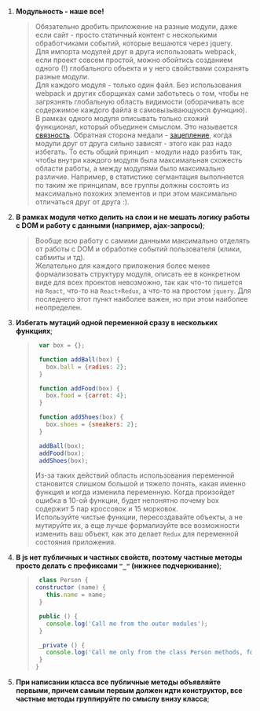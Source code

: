 1. **Модульность - наше все!**
    > Обязательно дробить приложение на разные модули, даже если сайт - просто статичный контент с несколькими обработчиками событий, которые вешаются через jquery.    
    > Для импорта модулей друг в друга использовать webpack, если проект совсем простой, можно обойтись созданием одного (!) глобального объекта и у него свойствами сохранять разные модули.    
    > Для каждого модуля - только один файл. Без использования webpack и других сборщиках сами заботьтесь о том, чтобы не загрязнять глобальную область видимости (оборачивать все содержимое каждого файла в самовызывающуюся функцию).  
    > В рамках одного модуля описывать только схожий функционал, который объединен смыслом. Это называется [связность](https://ru.wikipedia.org/wiki/%D0%A1%D0%B2%D1%8F%D0%B7%D0%BD%D0%BE%D1%81%D1%82%D1%8C_(%D0%BF%D1%80%D0%BE%D0%B3%D1%80%D0%B0%D0%BC%D0%BC%D0%B8%D1%80%D0%BE%D0%B2%D0%B0%D0%BD%D0%B8%D0%B5)). Обратная сторона медали - [зацепление](https://ru.wikipedia.org/wiki/%D0%97%D0%B0%D1%86%D0%B5%D0%BF%D0%BB%D0%B5%D0%BD%D0%B8%D0%B5_(%D0%BF%D1%80%D0%BE%D0%B3%D1%80%D0%B0%D0%BC%D0%BC%D0%B8%D1%80%D0%BE%D0%B2%D0%B0%D0%BD%D0%B8%D0%B5)), когда модули друг от друга сильно зависят - этого как раз надо избегать. То есть общий принцип - модули надо разбить так, чтобы внутри каждого модуля была максимальная схожесть области работы, а между модулями было максимально различие. Например, в статистике сегмантация выполняется по таким же принципам, все группы должны состоять из максимально похожих элементов и при этом максимально отличаться друг от друга :).

2. **В рамках модуля четко делить на слои и не мешать логику работы с DOM и работу с данными (например, ajax-запросы)**;
    > Вообще всю работу с самими данными максимально отделять от работы с DOM и обработке событий пользователя (клики, сабмиты и тд).   
    > Желательно для каждого приложения более менее формализовать структуру модуля, описать ее в конкретном виде для всех проектов невозможно, так как что-то пишется на `React`, что-то на `React+Redux`, а что-то на простом `jquery`. Для последнего этот пункт наиболее важен, но при этом наиболее неопределен.

3. **Избегать мутаций одной переменной сразу в нескольких функциях**;
    > ```javascript
    >  var box = {};
    >
    >  function addBall(box) {
    >    box.ball = {radius: 2};
    >  }
    >
    >  function addFood(box) {
    >    box.food = {carrot: 4};
    >  }
    >
    >  function addShoes(box) {
    >    box.shoes = {sneakers: 2};
    >  }
    >
    >  addBall(box);
    >  addFood(box);
    >  addShoes(box);
    >```
    >Из-за таких действий область использования переменной становится слишком большой и тяжело понять, какая именно функция и когда изменила переменную. Когда произойдет ошибка в 10-ой функции, будет непонятно почему box содержит 5 пар кроссовок и 15 морковок.    
    >Используйте чистые функции, пересоздавайте объекты, а не мутируйте их, а еще лучше формализуйте все возможности изменить ваш объект, как это делает `Redux` для переменной состояния приложения.

4. **В js нет публичных и частных свойств, поэтому частные методы просто делать с префиксами `"_"` (нижнее подчеркивание)**;
    > ```javascript
    >  class Person {
    > constructor (name) {
    >    this.name = name;
    >  }
    >
    >  public () {
    >    console.log('Call me from the outer modules');
    >  }
    >
    >  _private () {
    >    console.log('Call me only from the class Person methods, for example from public');
    >  }
    >}
    >```

5. **При написании класса все публичные методы объявляйте первыми, причем самым первым должен идти конструктор, все частные методы группируйте по смыслу внизу класса**;